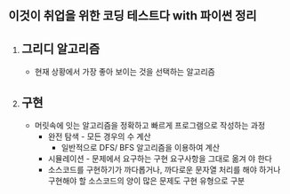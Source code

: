## 이것이 취업을 위한 코딩 테스트다 with 파이썬 정리 

1. ## 그리디 알고리즘

   - 현재 상황에서 가장 좋아 보이는 것을 선택하는 알고리즘

2. ## 구현 

   - 머릿속에 잇는 알고리즘을 정확하고 빠르게 프로그램으로 작성하는 과정
     - 완전 탐색 -  모든 경우의 수 계산 
       - 일반적으로 DFS/ BFS 알고리즘을 이용하여 계산
     - 시뮬레이션 - 문제에서 요구하는 구현 요구사항을 그대로 옮겨 야 한다
     - 소스코드를 구현하기가 까다롭거나, 까다로운 문자열 처리를 해야 하거나 구현해야 할 소스코드의 양이 많은 문제도 구현 유형으로 구분

